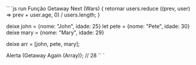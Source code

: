 `` `js run
Função Getaway Next (Wars) {
retornar users.reduce ((prev, user) => prev + user.age, 0) / users.length;
}

deixe john = {nome: "John", idade: 25}
let pete = {nome: "Pete", idade: 30}
deixe mary = {nome: "Mary", idade: 29}

deixe arr = [john, pete, mary];

Alerta (Getaway Again (Array)); // 28
`` `

